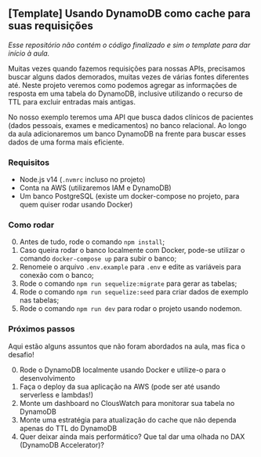 ## [Template] Usando DynamoDB como cache para suas requisições

*Esse repositório não contém o código finalizado e sim o template para dar início à aula.*

Muitas vezes quando fazemos requisições para nossas APIs, precisamos buscar alguns dados demorados, muitas vezes de várias fontes diferentes até. Neste projeto veremos como podemos agregar as informações de resposta em uma tabela do DynamoDB, inclusive utilizando o recurso de TTL para excluir entradas mais antigas.

No nosso exemplo teremos uma API que busca dados clínicos de pacientes (dados pessoais, exames e medicamentos) no banco relacional. Ao longo da aula adicionaremos um banco DynamoDB na frente para buscar esses dados de uma forma mais eficiente.

### Requisitos

- Node.js v14 (`.nvmrc` incluso no projeto)
- Conta na AWS (utilizaremos IAM e DynamoDB)
- Um banco PostgreSQL (existe um docker-compose no projeto, para quem quiser rodar usando Docker)

### Como rodar

0. Antes de tudo, rode o comando `npm install`;
0. Caso queira rodar o banco localmente com Docker, pode-se utilizar o comando `docker-compose up` para subir o banco;
0. Renomeie o arquivo `.env.example` para `.env` e edite as variáveis para conexão com o banco;
0. Rode o comando `npm run sequelize:migrate` para gerar as tabelas;
0. Rode o comando `npm run sequelize:seed` para criar dados de exemplo nas tabelas;
0. Rode o comando `npm run dev` para rodar o projeto usando nodemon.

### Próximos passos

Aqui estão alguns assuntos que não foram abordados na aula, mas fica o desafio!

0. Rode o DynamoDB localmente usando Docker e utilize-o para o desenvolvimento
0. Faça o deploy da sua aplicação na AWS (pode ser até usando serverless e lambdas!)
0. Monte um dashboard no ClousWatch para monitorar sua tabela no DynamoDB
0. Monte uma estratégia para atualização do cache que não dependa apenas do TTL do DynamoDB
0. Quer deixar ainda mais performático? Que tal dar uma olhada no DAX (DynamoDB Accelerator)?
